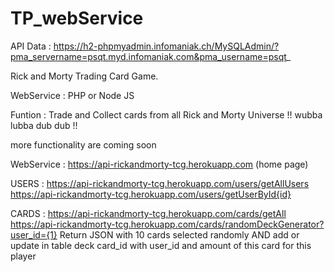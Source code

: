 # TP_webService

API Data : https://h2-phpmyadmin.infomaniak.ch/MySQLAdmin/?pma_servername=psqt.myd.infomaniak.com&pma_username=psqt_

Rick and Morty Trading Card Game.

WebService : PHP or Node JS

Funtion :
Trade and Collect cards from all Rick and Morty Universe !! wubba lubba dub dub !!

more functionality are coming soon

WebService :
https://api-rickandmorty-tcg.herokuapp.com (home page)

USERS :
https://api-rickandmorty-tcg.herokuapp.com/users/getAllUsers
https://api-rickandmorty-tcg.herokuapp.com/users/getUserById{id}


CARDS :
https://api-rickandmorty-tcg.herokuapp.com/cards/getAll
https://api-rickandmorty-tcg.herokuapp.com/cards/randomDeckGenerator?user_id={1}
Return JSON with 10 cards selected randomly AND add or update in table deck card_id with user_id and amount of this card for this player
